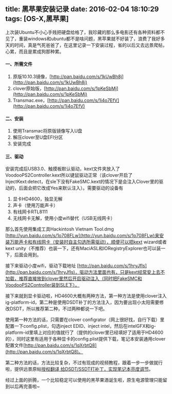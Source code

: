 title: 黑苹果安装记录
date: 2016-02-04 18:10:29
tags: [OS-X,黑苹果]
---

上次装Ubuntu不小心手贱把硬盘给格了，我珍藏的那么多电影还有各种资料都不见了，重装windows和ubuntu都不是啥问题，黑苹果就不好装了，浪费了我好多天的时间，真是气死爸爸了，在这里记录一下安装过程，省的以后又去远景爬帖，心累，而且是累成狗那种累。

#### 一、所需文件

1. 原版10.10.3镜像，[http://pan.baidu.com/s/1kUwBh8j](http://pan.baidu.com/s/1kUwBh8j)
2. clover原始版，[http://pan.baidu.com/s/1pKeSbMj](http://pan.baidu.com/s/1pKeSbMj)
3. Transmac.exe，[http://pan.baidu.com/s/1i4o7EfV](http://pan.baidu.com/s/1i4o7EfV)

#### 二、安装

1. 使用Transmac将原版镜像写入U盘
2. 解压clover至U盘EFI分区
3. 安装完成

#### 三、驱动

安装完成后USB3.0、触摸板默认驱动，kext文件夹放入了VoodooPS2Controller.kext所以键鼠驱动正常（该clover开启了InjectKext:detect，在sle下没有FakeSMC.kext的情况下是会注入Clover里的驱动的，后面会把它改成Yes来默认注入）。需要驱动的设备有

1. 显卡HD4600，独显无解
2. 声卡（使用万能声卡）
3. 有线网卡RTL8111
4. 无线网卡无解，使用小度wifi替代（USB无线网卡）

那么首先使用集成工具Hackintosh Vietnam Tool.dmg [http://yun.baidu.com/s/1o708FLw](http://yun.baidu.com/s/1o708FLw)来安装万能声卡和有线网卡（安装时自主勾选所需驱动），顺便可以把kext wizard或者kext unity（不推荐）也装一下，还有MaciASL和IORegistryExplorer也可以装一下，后面会用到。

<!--more-->

接下来驱动小度wifi，驱动下载地址 [http://pan.baidu.com/s/1hryJfIs](http://pan.baidu.com/s/1hryJfIs)，驱动方法里面也有，只是kext经常安上去不加载，推荐直接放到clover里然后开启驱动注入（同时把FakeSMC和VoodooPS2Controller装到SLE下）。

接下来就到显卡驱动啦，HD4600大概有两种方法，第一种方法是使用clover注入ig-platform-id，第二种是使用DSDT补丁的方法注入，因为要出现小太阳需要修改DSDT，所以推荐第二种，不过两种都说一下吧。

使用第一种方法的话，只需要在clover configrator（网上很好找，自行下载）里配置一下config.plist，勾选inject EDID、inject intel，然后在intelGFX和ig-platform-id里填上对应的值就行了（提供的clover里已经填好了适用于HD4600的），同时这里有适用于各种显卡的config.plist提供下载，笔记本安装通用clover配置文件[http://pan.baidu.com/s/1qXrbtQ8](http://pan.baidu.com/s/1qXrbtQ8)。

第二种方法的话，方法比较复杂，不过有现成的视频教程，跟着一步一步做就行啦，提供远景原帖[授权翻译 给DSDT/SSDT打补丁，实现笔记本亮度调节](http://bbs.pcbeta.com/viewthread-1571456-1-1.html)。

经过上面的折腾，一个比较稳定可以使用的黑苹果酒诞生啦，原生电源管理只能留到以后再完善啦~